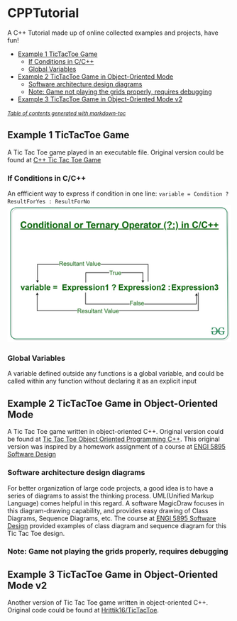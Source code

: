 # CPPTutorial
A C++ Tutorial made up of online collected examples and projects, have fun!

- [Example 1 TicTacToe Game](#example-1-tictactoe-game)
  * [If Conditions in C/C++](#if-conditions-in-c-c--)
  * [Global Variables](#global-variables)
- [Example 2 TicTacToe Game in Object-Oriented Mode](#example-2-tictactoe-game-in-object-oriented-mode)
  * [Software architecture design diagrams](#software-architecture-design-diagrams)
  * [Note: Game not playing the grids properly, requires debugging](#note--game-not-playing-the-grids-properly--requires-debugging)
- [Example 3 TicTacToe Game in Object-Oriented Mode v2](#example-3-tictactoe-game-in-object-oriented-mode-v2)

<small><i><a href='http://ecotrust-canada.github.io/markdown-toc/'>Table of contents generated with markdown-toc</a></i></small>



## Example 1 TicTacToe Game
A Tic Tac Toe game played in an executable file. Original version could be found at [C++ Tic Tac Toe Game](http://www.cppforschool.com/project/tic-tac-toe-project.html)
### If Conditions in C/C++
An effficient way to express if condition in one line:
`variable = Condition ? ResultForYes : ResultForNo`
![conditional expression](/Pictures/Conditional-or-Ternary-Operator.jpg)

### Global Variables
A variable defined outside any functions is a global variable, and could be called within any function without declaring it as an explicit input

## Example 2 TicTacToe Game in Object-Oriented Mode
A Tic Tac Toe game written in object-oriented C++. Original version could be found at [Tic Tac Toe Object Oriented Programming C++](https://gsamaras.wordpress.com/code/tic-tac-toe-object-oriented-programming-c/). This original version was inspired by a homework assignment of a course at [ENGI 5895 Software Design](http://www.cs.mun.ca/~av/courses/5895-current/?page_id=24)
### Software architecture design diagrams
For better organization of large code projects, a good idea is to have a series of diagrams to assist the thinking process. UML(Unified Markup Language) comes helpful in this regard. A software MagicDraw focuses in this diagram-drawing capability, and provides easy drawing of Class Diagrams, Sequence Diagrams, etc. The course at [ENGI 5895 Software Design](http://www.cs.mun.ca/~av/courses/5895-current/?page_id=24) provided examples of class diagram and sequence diagram for this Tic Tac Toe design.
### Note: Game not playing the grids properly, requires debugging

## Example 3 TicTacToe Game in Object-Oriented Mode v2
Another version of Tic Tac Toe game written in object-oriented C++. Original code could be found at [Hrittik16/TicTacToe](https://github.com/Hrittik16/TicTacToe).